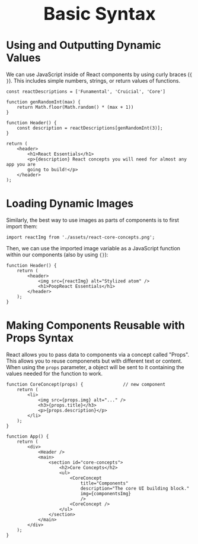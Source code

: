 <h1 style='text-align:center;font-size:3rem;'>Basic Syntax</h1>

# Using and Outputting Dynamic Values

We can use JavaScript inside of React components by using curly braces (`{ }`). This includes simple numbers, strings, or return values of functions.

    const reactDescriptions = ['Funamental', 'Cruicial', 'Core']

    function genRandomInt(max) {
        return Math.floor(Math.random() * (max + 1))
    }

    function Header() {
        const description = reactDescriptions[genRandomInt(3)];
    }

    return (
        <header>
            <h1>React Essentials</h1>
            <p>{description} React concepts you will need for almost any app you are
            going to build!</p>
        </header>
    );

# Loading Dynamic Images

Similarly, the best way to use images as parts of components is to first import them:

    import reactImg from './assets/react-core-concepts.png';

Then, we can use the imported image variable as a JavaScript function within our components (also by using `{}`):

    function Header() {
        return (
            <header>
                <img src={reactImg} alt="Stylized atom" />
                <h1>PoopReact Essentials</h1>
            </header>
        );
    }

# Making Components Reusable with Props Syntax
React allows you to pass data to components via a concept called "Props". This allows you to reuse componenets but with different text or content. When using the ```props``` parameter, a object will be sent to it containing the values needed for the function to work.

    function CoreConcept(props) {               // new component
        return (
            <li>
                <img src={props.img} alt="..." />
                <h3>{props.title}</h3>
                <p>{props.description}</p>
            </li>
        );
    }

    function App() {
        return (
            <div>
                <Header />
                <main>
                    <section id="core-concepts">
                        <h2>Core Concepts</h2>
                        <ul>
                            <CoreConcept 
                                title="Components" 
                                description="The core UI building block."
                                img={componentsImg} 
                                />
                            <CoreConcept />
                        </ul>
                    </section>
                </main>
            </div>
        );
    }